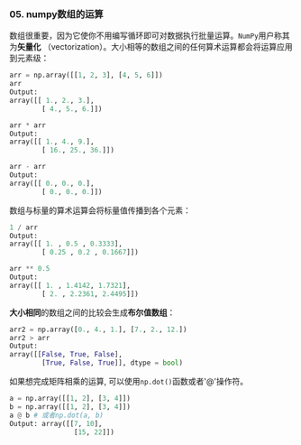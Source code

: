 ### 05. numpy数组的运算

数组很重要，因为它使你不用编写循环即可对数据执行批量运算。`NumPy`用户称其为**矢量化**
（vectorization）。大小相等的数组之间的任何算术运算都会将运算应用到元素级：
```python
arr = np.array([[1, 2, 3], [4, 5, 6]])
arr
Output: 
array([[ 1., 2., 3.],
        [ 4., 5., 6.]])

arr * arr
Output:
array([[ 1., 4., 9.],
        [ 16., 25., 36.]])

arr - arr
Output:
array([[ 0., 0., 0.],
        [ 0., 0., 0.]])
```

数组与标量的算术运算会将标量值传播到各个元素：
```python
1 / arr
Output:
array([[ 1. , 0.5 , 0.3333],
        [ 0.25 , 0.2 , 0.1667]])

arr ** 0.5
Output:
array([[ 1. , 1.4142, 1.7321],
        [ 2. , 2.2361, 2.4495]])
```

**大小相同**的数组之间的比较会生成**布尔值数组**：
```python
arr2 = np.array([0., 4., 1.], [7., 2., 12.])
arr2 > arr
Output: 
array([[False, True, False], 
        [True, False, True]], dtype = bool)
```

如果想完成矩阵相乘的运算, 可以使用`np.dot()`函数或者'@'操作符。
```python
a = np.array([[1, 2], [3, 4]])
b = np.array([[1, 2], [3, 4]])
a @ b # 或者np.dot(a, b)
Output: array([[7, 10], 
                [15, 22]]) 
```